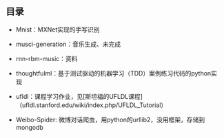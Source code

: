 ## 目录

* Mnist：MXNet实现的手写识别

* musci-generation：音乐生成、未完成

* rnn-rbm-music：资料
 
* thoughtfulml：基于测试驱动的机器学习（TDD）案例练习代码的python实现

* ufldl：课程学习作业，见[斯坦福的UFLDL课程]（ufldl.stanford.edu/wiki/index.php/UFLDL_Tutorial）

* Weibo-Spider: 微博对话爬虫，用python的urllib2，没用框架，存储到mongodb

